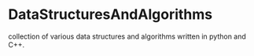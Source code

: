 # DataStructuresAndAlgorithms

collection of various data structures and algorithms written in python and C++.